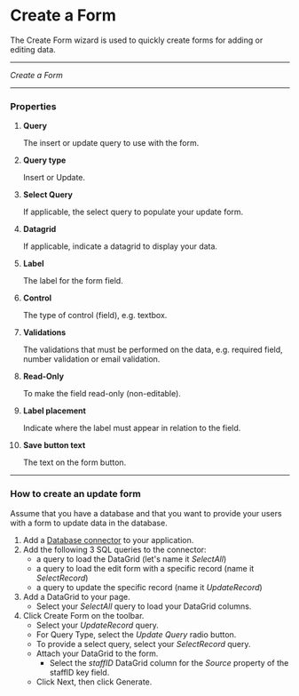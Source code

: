 # Create a Form

The Create Form wizard is used to quickly create forms for adding or editing data.

***

_Create a Form_

***

### Properties

1.  **Query**

    The insert or update query to use with the form.
2.  **Query type**

    Insert or Update.
3.  **Select Query**

    If applicable, the select query to populate your update form.
4.  **Datagrid**

    If applicable, indicate a datagrid to display your data.
5.  **Label**

    The label for the form field.
6.  **Control**

    The type of control (field), e.g. textbox.
7.  **Validations**

    The validations that must be performed on the data, e.g. required field, number validation or email validation.
8.  **Read-Only**

    To make the field read-only (non-editable).
9.  **Label placement**

    Indicate where the label must appear in relation to the field.
10. **Save button text**

    The text on the form button.

***

### How to create an update form

Assume that you have a database and that you want to provide your users with a form to update data in the database.

1. Add a [Database connector](.gitbook/assets/DatabaseConnector) to your application.
2. Add the following 3 SQL queries to the connector:
   * a query to load the DataGrid (let's name it _SelectAll_)
   * a query to load the edit form with a specific record (name it _SelectRecord_)
   * a query to update the specific record (name it _UpdateRecord_)
3. Add a DataGrid to your page.
   * Select your _SelectAll_ query to load your DataGrid columns.
4. Click Create Form on the toolbar.
   * Select your _UpdateRecord_ query.
   * For Query Type, select the _Update Query_ radio button.
   * To provide a select query, select your _SelectRecord_ query.
   * Attach your DataGrid to the form.
     * Select the _staffID_ DataGrid column for the _Source_ property of the staffID key field.
   * Click Next, then click Generate.
